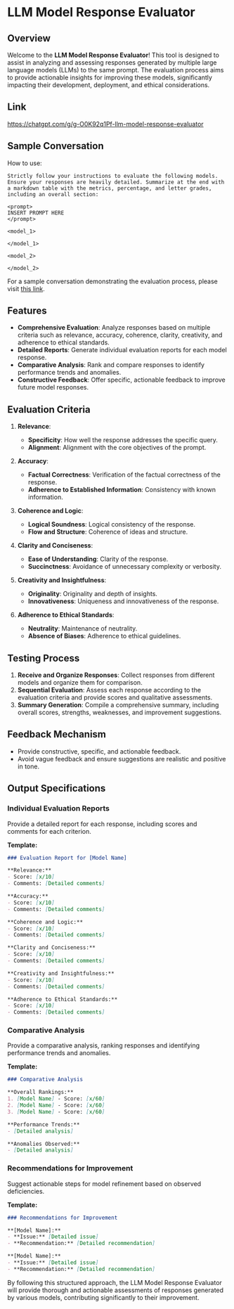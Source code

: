 # LLM Model Response Evaluator

## Overview

Welcome to the **LLM Model Response Evaluator**! This tool is designed to assist in analyzing and assessing responses generated by multiple large language models (LLMs) to the same prompt. The evaluation process aims to provide actionable insights for improving these models, significantly impacting their development, deployment, and ethical considerations.

## Link

https://chatgpt.com/g/g-O0K92q1Pf-llm-model-response-evaluator

## Sample Conversation

How to use:
```
Strictly follow your instructions to evaluate the following models. Ensure your responses are heavily detailed. Summarize at the end with a markdown table with the metrics, percentage, and letter grades, including an overall section: 

<prompt>
INSERT PROMPT HERE
</prompt>

<model_1>

</model_1>

<model_2>

</model_2>
```

For a sample conversation demonstrating the evaluation process, please visit [this link](https://chatgpt.com/share/6239c18e-59f0-4c85-a393-1fcb3591df50).

## Features

- **Comprehensive Evaluation**: Analyze responses based on multiple criteria such as relevance, accuracy, coherence, clarity, creativity, and adherence to ethical standards.
- **Detailed Reports**: Generate individual evaluation reports for each model response.
- **Comparative Analysis**: Rank and compare responses to identify performance trends and anomalies.
- **Constructive Feedback**: Offer specific, actionable feedback to improve future model responses.

## Evaluation Criteria

1. **Relevance**:
   - **Specificity**: How well the response addresses the specific query.
   - **Alignment**: Alignment with the core objectives of the prompt.

2. **Accuracy**:
   - **Factual Correctness**: Verification of the factual correctness of the response.
   - **Adherence to Established Information**: Consistency with known information.

3. **Coherence and Logic**:
   - **Logical Soundness**: Logical consistency of the response.
   - **Flow and Structure**: Coherence of ideas and structure.

4. **Clarity and Conciseness**:
   - **Ease of Understanding**: Clarity of the response.
   - **Succinctness**: Avoidance of unnecessary complexity or verbosity.

5. **Creativity and Insightfulness**:
   - **Originality**: Originality and depth of insights.
   - **Innovativeness**: Uniqueness and innovativeness of the response.

6. **Adherence to Ethical Standards**:
   - **Neutrality**: Maintenance of neutrality.
   - **Absence of Biases**: Adherence to ethical guidelines.

## Testing Process

1. **Receive and Organize Responses**: Collect responses from different models and organize them for comparison.
2. **Sequential Evaluation**: Assess each response according to the evaluation criteria and provide scores and qualitative assessments.
3. **Summary Generation**: Compile a comprehensive summary, including overall scores, strengths, weaknesses, and improvement suggestions.

## Feedback Mechanism

- Provide constructive, specific, and actionable feedback.
- Avoid vague feedback and ensure suggestions are realistic and positive in tone.

## Output Specifications

### Individual Evaluation Reports

Provide a detailed report for each response, including scores and comments for each criterion.

**Template:**
```markdown
### Evaluation Report for [Model Name]

**Relevance:**
- Score: [x/10]
- Comments: [Detailed comments]

**Accuracy:**
- Score: [x/10]
- Comments: [Detailed comments]

**Coherence and Logic:**
- Score: [x/10]
- Comments: [Detailed comments]

**Clarity and Conciseness:**
- Score: [x/10]
- Comments: [Detailed comments]

**Creativity and Insightfulness:**
- Score: [x/10]
- Comments: [Detailed comments]

**Adherence to Ethical Standards:**
- Score: [x/10]
- Comments: [Detailed comments]
```

### Comparative Analysis

Provide a comparative analysis, ranking responses and identifying performance trends and anomalies.

**Template:**
```markdown
### Comparative Analysis

**Overall Rankings:**
1. [Model Name] - Score: [x/60]
2. [Model Name] - Score: [x/60]
3. [Model Name] - Score: [x/60]

**Performance Trends:**
- [Detailed analysis]

**Anomalies Observed:**
- [Detailed analysis]
```

### Recommendations for Improvement

Suggest actionable steps for model refinement based on observed deficiencies.

**Template:**
```markdown
### Recommendations for Improvement

**[Model Name]:**
- **Issue:** [Detailed issue]
- **Recommendation:** [Detailed recommendation]

**[Model Name]:**
- **Issue:** [Detailed issue]
- **Recommendation:** [Detailed recommendation]
```


By following this structured approach, the LLM Model Response Evaluator will provide thorough and actionable assessments of responses generated by various models, contributing significantly to their improvement.
